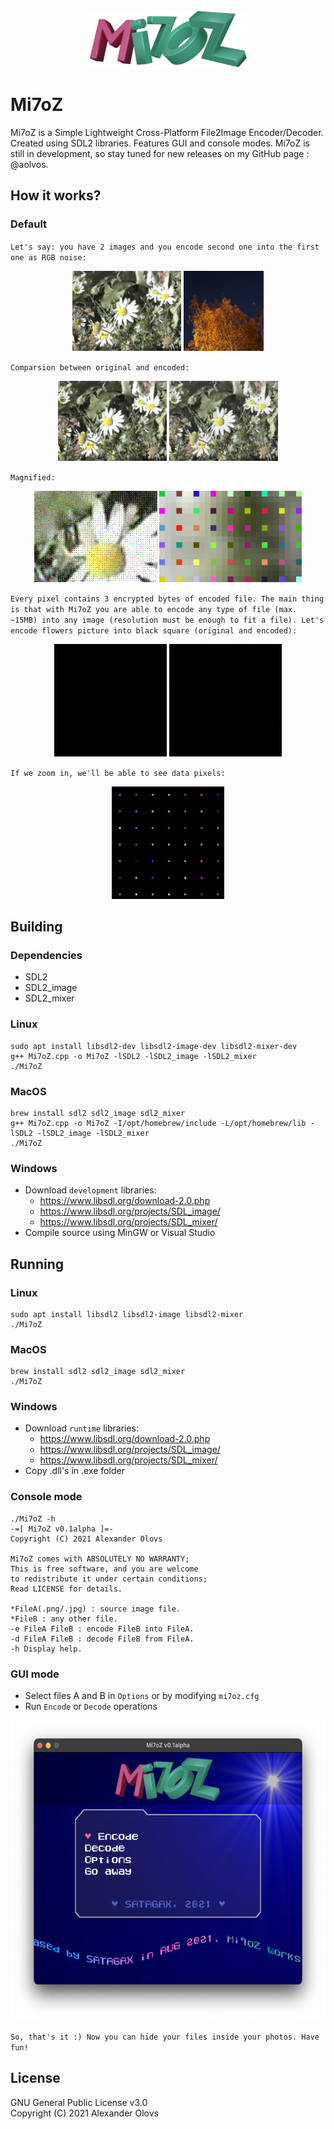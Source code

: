 <div align="center">
  <img src="https://github.com/aolvos/Mi7oZ/blob/main/src/res/raw/logo.png"/>
</div>

# Mi7oZ
Mi7oZ is a Simple Lightweight Cross-Platform File2Image Encoder/Decoder. Created using SDL2 libraries. Features GUI and console modes. Mi7oZ is still in development, so stay tuned for new releases on my GitHub page : @aolvos.

## How it works?

### Default
`Let's say: you have 2 images and you encode second one into the first one as RGB noise:`
<div align="center">
  <img width=174 height=128 src="https://github.com/aolvos/Mi7oZ/blob/main/samples/sample3.png"/>
  <img width=128 height=128 src="https://github.com/aolvos/Mi7oZ/blob/main/samples/sample1.png"/>
</div>

`Comparsion between original and encoded:`
<div align="center">
  <img width=174 height=128 src="https://github.com/aolvos/Mi7oZ/blob/main/samples/sample3.png"/>
  <img width=174 height=128 src="https://github.com/aolvos/Mi7oZ/blob/main/samples/merged/sample3+1.png"/>
</div>

`Magnified:`
<div align="center">
  <img width=197 height=146 src="https://github.com/aolvos/Mi7oZ/blob/main/samples/merged/sample3+1_1.png"/>
  <img width=228 height=146 src="https://github.com/aolvos/Mi7oZ/blob/main/samples/merged/sample3+1_2.png"/>
</div>

`Every pixel contains 3 encrypted bytes of encoded file. The main thing is that with Mi7oZ you are able to encode any type of file (max. ~15MB) into any image (resolution must be enough to fit a file). Let's encode flowers picture into black square (original and encoded):`
<div align="center">
  <img width=180 height=180 src="https://github.com/aolvos/Mi7oZ/blob/main/samples/sample2.png"/>
  <img width=180 height=180 src="https://github.com/aolvos/Mi7oZ/blob/main/samples/merged/sample2+3.png"/>
</div>

`If we zoom in, we'll be able to see data pixels:`
<div align="center">
  <img width=180 height=180 src="https://github.com/aolvos/Mi7oZ/blob/main/samples/merged/sample2+3_1.png"/>
</div>

## Building

### Dependencies
* SDL2
* SDL2_image
* SDL2_mixer

### Linux
```
sudo apt install libsdl2-dev libsdl2-image-dev libsdl2-mixer-dev
g++ Mi7oZ.cpp -o Mi7oZ -lSDL2 -lSDL2_image -lSDL2_mixer
./Mi7oZ
```

### MacOS
```
brew install sdl2 sdl2_image sdl2_mixer
g++ Mi7oZ.cpp -o Mi7oZ -I/opt/homebrew/include -L/opt/homebrew/lib -lSDL2 -lSDL2_image -lSDL2_mixer
./Mi7oZ
```

### Windows
* Download `development` libraries:
  * https://www.libsdl.org/download-2.0.php
  * https://www.libsdl.org/projects/SDL_image/
  * https://www.libsdl.org/projects/SDL_mixer/
* Compile source using MinGW or Visual Studio

## Running

### Linux
```
sudo apt install libsdl2 libsdl2-image libsdl2-mixer
./Mi7oZ
```

### MacOS
```
brew install sdl2 sdl2_image sdl2_mixer
./Mi7oZ
```

### Windows
* Download `runtime` libraries:
  * https://www.libsdl.org/download-2.0.php
  * https://www.libsdl.org/projects/SDL_image/
  * https://www.libsdl.org/projects/SDL_mixer/
* Copy .dll's in .exe folder

### Console mode
```
./Mi7oZ -h
-=[ Mi7oZ v0.1alpha ]=-
Copyright (C) 2021 Alexander Olovs

Mi7oZ comes with ABSOLUTELY NO WARRANTY;
This is free software, and you are welcome
to redistribute it under certain conditions;
Read LICENSE for details.

*FileA(.png/.jpg) : source image file.
*FileB : any other file.
-e FileA FileB : encode FileB into FileA.
-d FileA FileB : decode FileB from FileA.
-h Display help.
```

### GUI mode
* Select files A and B in `Options` or by modifying `mi7oz.cfg`
* Run `Encode` or `Decode` operations

<div align="center">
  <img width=582 height=480 src="https://github.com/aolvos/Mi7oZ/blob/main/misc/gui.png"/>
</div>

`So, that's it :) Now you can hide your files inside your photos. Have fun!`

## License
GNU General Public License v3.0\
Copyright (C) 2021 Alexander Olovs
